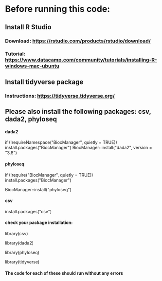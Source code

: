 # Before running this code:

## Install R Studio

### Download: https://rstudio.com/products/rstudio/download/

### Tutorial: https://www.datacamp.com/community/tutorials/installing-R-windows-mac-ubuntu

## Install tidyverse package

### Instructions: https://tidyverse.tidyverse.org/

## Please also install the following packages: csv, dada2, phyloseq

#### dada2
if (!requireNamespace("BiocManager", quietly = TRUE))
  install.packages("BiocManager")
BiocManager::install("dada2", version = "3.8")

#### phyloseq
if (!require("BiocManager", quietly = TRUE))
    install.packages("BiocManager")

BiocManager::install("phyloseq")

#### csv
install.packages("csv")

#### check your package installation:

library(csv)

library(dada2)

library(phyloseq)

library(tidyverse)

#### The code for each of these should run without any errors
